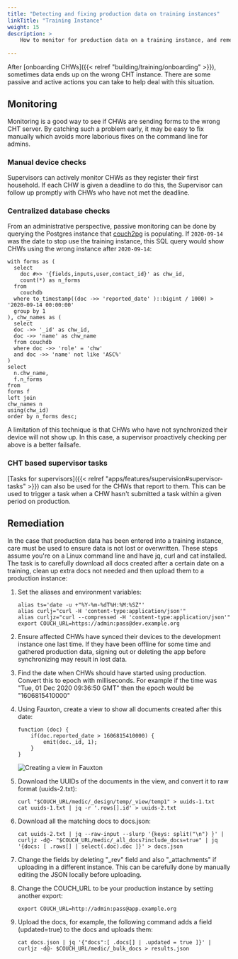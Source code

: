 ```yaml
---
title: "Detecting and fixing production data on training instances"
linkTitle: "Training Instance"
weight: 15
description: >
    How to monitor for production data on a training instance, and remediation techniques 
    
---
```


After [onboarding CHWs]({{< relref "building/training/onboarding" >}}), sometimes data ends up on the wrong CHT instance. There are some passive and active actions you can take to help deal with this situation.

## Monitoring

Monitoring is a good way to see if CHWs are sending forms to the wrong CHT server. By catching such a problem early, it may be easy to fix manually which avoids more laborious fixes on the command line for admins.

### Manual device checks

Supervisors can actively monitor CHWs as they register their first household. If each CHW is given a deadline to do this, the Supervisor can follow up promptly with CHWs who have not met the deadline.

### Centralized database checks

From an administrative perspective, passive monitoring can be done by querying the Postgres instance that [couch2pg](https://github.com/medic/cht-couch2pg/) is populating. If `2020-09-14` was the date to stop use the training instance, this SQL query would show CHWs using the wrong instance after `2020-09-14`:

```shell
with forms as (
  select
    doc #>> '{fields,inputs,user,contact_id}' as chw_id,
    count(*) as n_forms
  from
    couchdb
  where to_timestamp((doc ->> 'reported_date' )::bigint / 1000) > '2020-09-14 00:00:00'
  group by 1
), chw_names as (
  select 
  doc ->> '_id' as chw_id, 
  doc ->> 'name' as chw_name
  from couchdb 
  where doc ->> 'role' = 'chw'
  and doc ->> 'name' not like 'ASC%'
)
select 
  n.chw_name,
  f.n_forms
from 
forms f 
left join 
chw_names n 
using(chw_id)
order by n_forms desc;
```

A limitation of this technique is that CHWs who have not synchronized their device will not show up. In this case, a supervisor proactively checking per above is a better failsafe.

### CHT based supervisor tasks

[Tasks for supervisors]({{< relref "apps/features/supervision#supervisor-tasks" >}}) can also be used for the CHWs that report to them. This can be used to trigger a task when a CHW hasn't submitted a task within a given period on production.

## Remediation

In the case that production data has been entered into a training instance, care must be used to ensure data is not lost or overwritten. These steps assume you're on a Linux command line and have jq, curl and cat installed. The task is to carefully download all docs created after a certain date on a training, clean up extra docs not needed and then upload them to a production instance:

1. Set the aliases and environment variables:

    ```
    alias ts='date -u +"%Y-%m-%dT%H:%M:%SZ"'
    alias curlj="curl -H 'content-type:application/json'"
    alias curljz="curl --compressed -H 'content-type:application/json'"
    export COUCH_URL=https://admin:pass@dev.example.org
    ```

2. Ensure affected CHWs have synced their devices to the development instance one last time. If they have been offline for some time and gathered production data, signing out or deleting the app before synchronizing may result in lost data.
3. Find the date when CHWs should have started using production. Convert this to epoch with milliseconds. For example if the time was "Tue, 01 Dec 2020 09:36:50 GMT" then the epoch would be "1606815410000"
4. Using Fauxton, create a view to show all documents created after this date:

    ```
    function (doc) {
        if(doc.reported_date > 1606815410000) {
            emit(doc._id, 1);
        }
    }
   ```

    ![Creating a view in Fauxton](create.view.png)
5. Download the UUIDs of the documents in the view, and convert it to raw format (uuids-2.txt):

    ```
    curl "$COUCH_URL/medic/_design/temp/_view/temp1" > uuids-1.txt
    cat uuids-1.txt | jq -r '.rows[].id' > uuids-2.txt
    ```
6. Download all the matching docs to docs.json:

    ```
    cat uuids-2.txt | jq --raw-input --slurp '{keys: split("\n") }' | curljz -d@- "$COUCH_URL/medic/_all_docs?include_docs=true" | jq '{docs: [ .rows[] | select(.doc).doc ]}' > docs.json
    ```
7. Change the fields by deleting "_rev" field and also "_attachments" if uploading in a different instance. This can be carefully done by manually editing the JSON locally before uploading.
8. Change the COUCH_URL to be your production instance by setting another export:
    ```
    export COUCH_URL=http://admin:pass@app.example.org
    ```
9. Upload the docs, for example, the following command adds a field (updated=true) to the docs and uploads them:
    ```
    cat docs.json | jq '{"docs":[ .docs[] | .updated = true ]}' | curljz -d@- $COUCH_URL/medic/_bulk_docs > results.json
    ```
